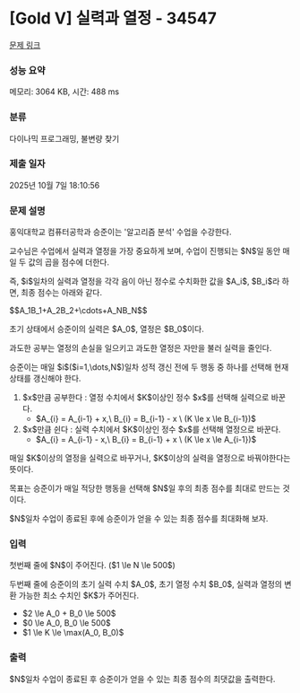 # [Gold V] 실력과 열정 - 34547 

[문제 링크](https://www.acmicpc.net/problem/34547) 

### 성능 요약

메모리: 3064 KB, 시간: 488 ms

### 분류

다이나믹 프로그래밍, 불변량 찾기

### 제출 일자

2025년 10월 7일 18:10:56

### 문제 설명

<p>홍익대학교 컴퓨터공학과 승준이는 '알고리즘 분석' 수업을 수강한다.</p>

<p>교수님은 수업에서 실력과 열정을 가장 중요하게 보며, 수업이 진행되는 $N$일 동안 매일 두 값의 곱을 점수에 더한다.</p>

<p>즉, $i$일차의 실력과 열정을 각각 음이 아닌 정수로 수치화한 값을 $A_i$, $B_i$라 하면, 최종 점수는 아래와 같다.</p>

<p>$$A_1B_1+A_2B_2+\cdots+A_NB_N$$</p>

<p>초기 상태에서 승준이의 실력은 $A_0$, 열정은 $B_0$이다.</p>

<p>과도한 공부는 열정의 손실을 일으키고 과도한 열정은 자만을 불러 실력을 줄인다.</p>

<p>승준이는 매일 $i$($i=1,\dots,N$)일차 성적 갱신 전에 두 행동 중 하나를 선택해 현재 상태를 갱신해야 한다.</p>

<ol>
<li>$x$만큼 공부한다 : 열정 수치에서 $K$이상인 정수 $x$를 선택해 실력으로 바꾼다. 
<ul>
<li>$A_{i} = A_{i-1} + x,\  B_{i} = B_{i-1} - x \  (K \le x \le B_{i-1})$ </li>
</ul>
</li>
<li>$x$만큼 쉰다 : 실력 수치에서 $K$이상인 정수 $x$를 선택해 열정으로 바꾼다. 
<ul>
<li>$A_{i} = A_{i-1} - x,\  B_{i} = B_{i-1} + x \ (K \le x \le A_{i-1})$</li>
</ul>
</li>
</ol>

<p>매일 $K$이상의 열정을 실력으로 바꾸거나, $K$이상의 실력을 열정으로 바꿔야한다는 뜻이다.</p>

<p>목표는 승준이가 매일 적당한 행동을 선택해 $N$일 후의 최종 점수를 최대로 만드는 것이다.</p>

<p>$N$일차 수업이 종료된 후에 승준이가 얻을 수 있는 최종 점수를 최대화해 보자.</p>

### 입력 

 <p>첫번째 줄에 $N$이 주어진다. ($1 \le N \le 500$)</p>

<p>두번째 줄에 승준이의 초기 실력 수치 $A_0$, 초기 열정 수치 $B_0$, 실력과 열정의 변환 가능한 최소 수치인 $K$가 주어진다.</p>

<ul>
<li>$2 \le A_0 + B_0 \le 500$ </li>
<li>$0 \le A_0, B_0 \le 500$ </li>
<li>$1 \le K \le \max(A_0, B_0)$</li>
</ul>

### 출력 

 <p>$N$일차 수업이 종료된 후 승준이가 얻을 수 있는 최종 점수의 최댓값을 출력한다.</p>

